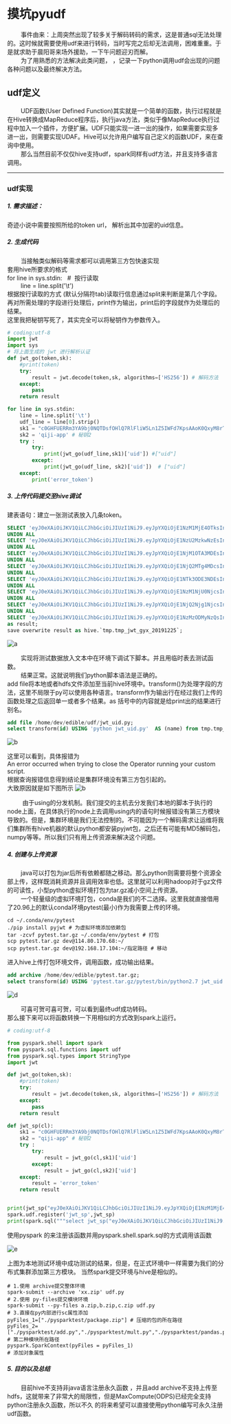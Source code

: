 # 摸坑pyudf<br/>

&nbsp;&nbsp;&nbsp;&nbsp;&nbsp;&nbsp;&nbsp;&nbsp;事件由来：上周突然出现了较多关于解码转码的需求，这是普通sql无法处理的。这时候就需要使用udf来进行转码，当时写完之后却无法调用，困难重重。于是就求助于晨阳哥来场外援助，一下午问题迎刃而解。<br/>
&nbsp;&nbsp;&nbsp;&nbsp;&nbsp;&nbsp;&nbsp;&nbsp;为了用熟悉的方法解决此类问题，
，记录一下python调用udf会出现的问题各种问题以及最终解决方法。



## udf定义


&nbsp;&nbsp;&nbsp;&nbsp;&nbsp;&nbsp;&nbsp;&nbsp;UDF函数(User Defined Function)其实就是一个简单的函数，执行过程就是在Hive转换成MapReduce程序后，执行java方法，类似于像MapReduce执行过程中加入一个插件，方便扩展。UDF只能实现一进一出的操作，如果需要实现多进一出，则需要实现UDAF。Hive可以允许用户编写自己定义的函数UDF，来在查询中使用。<br/>
&nbsp;&nbsp;&nbsp;&nbsp;&nbsp;&nbsp;&nbsp;&nbsp;那么当然目前不仅仅hive支持udf，spark同样有udf方法，并且支持多语言调用。<br/>


* * *

### udf实现

##### 1. 需求描述：
奇迹小说中需要按照所给的token url， 解析出其中加密的uid信息。

##### 2. 生成代码
&nbsp;&nbsp;&nbsp;&nbsp;&nbsp;&nbsp;&nbsp;&nbsp;当接触类似解码等需求都可以调用第三方包快速实现
&nbsp;&nbsp;&nbsp;&nbsp;&nbsp;&nbsp;&nbsp;&nbsp;<br/>套用hive所要求的格式<br/>
for line in sys.stdin: &nbsp;  # &nbsp;按行读取<br/>
&nbsp;&nbsp;&nbsp;&nbsp;&nbsp;&nbsp;&nbsp;&nbsp;line = line.split('\t')<br/>
根据按行读取的方式
(默认分隔符tab)读取行信息通过split来判断是第几个字段。再对所需处理的字段进行处理后，print作为输出，print后的字段就作为处理后的结果。<br/>
这里我把秘钥写死了，其实完全可以将秘钥作为参数传入。

```python
# coding:utf-8
import jwt
import sys
# 将上面生成的 jwt 进行解析认证
def jwt_go(token,sk):
    #print(token)
    try:
        result = jwt.decode(token,sk, algorithms=['HS256']) # 解码方法
    except:
        pass
    return result

for line in sys.stdin:
    line = line.split('\t')
    udf_line = line[0].strip()
    sk1 = "c0GHFUERRm3YA9bj0NQTDsfOHlQ7RlFliW5Ln1Z5IWFd7KpsAAoK0QxyM8rTpLls" # 秘钥1
    sk2 = 'qiji-app' # 秘钥2
    try :
        try:
            print(jwt_go(udf_line,sk1)['uid']) #["uid"]
        except:
            print(jwt_go(udf_line, sk2)['uid'])  # ["uid"]
    except:
        print('error_token')
```
##### 3. 上传代码提交至hive调试
建表语句：建立一张测试表放入几条token。
```sql
SELECT 'eyJ0eXAiOiJKV1QiLCJhbGciOiJIUzI1NiJ9.eyJpYXQiOjE1NzM1MjE4OTksInVpZCI6MjU4MzAwMTIsInhpbWFfdWlkIjoxNTkyNDcyOTh9.1uASgrSet2jWssLbnJWV5Hb8HC1wvN2gVTg_lWL0CN4' id
UNION ALL
SELECT 'eyJ0eXAiOiJKV1QiLCJhbGciOiJIUzI1NiJ9.eyJpYXQiOjE1NzU2MzkwNzEsInVpZCI6MjgzMjMxNzcsInhpbWFfdWlkIjowfQ.acsNbEwYVmRhq7hzllmBQZbimOrvIWeiiQdYvJJcGo8' id
UNION ALL
SELECT 'eyJ0eXAiOiJKV1QiLCJhbGciOiJIUzI1NiJ9.eyJpYXQiOjE1NjM1OTA3MDEsInVpZCI6NjI1NjY2OCwieGltYV91aWQiOjE1OTQ5MDU2MH0.8_M_6DSx9mkMMyAUX4uo_ny-I6A1NM11UnT idqyMsW7mo' id
UNION ALL
SELECT 'eyJ0eXAiOiJKV1QiLCJhbGciOiJIUzI1NiJ9.eyJpYXQiOjE1NjQ2MTg4MDcsInVpZCI6MTk3NjgwMywieGltYV91aWQiOjExNTA5NjEzNH0.qCM2r7lvcLA5D1vR2V9DtJ35lJcOgQlkyjX693fzR8o' id
UNION ALL
SELECT 'eyJ0eXAiOiJKV1QiLCJhbGciOiJIUzI1NiJ9.eyJpYXQiOjE1NTk3ODE3NDEsInVpZCI6MTU5MTEwMDgsInhpbWFfdWlkIjowfQ.xviLo891Ez6Phrj7oWzbvl4hn-ezqA5N9Tb17ReQGaQ' id
UNION ALL
SELECT 'eyJ0eXAiOiJKV1QiLCJhbGciOiJIUzI1NiJ9.eyJpYXQiOjE1NzM1NjU0NjcsInVpZCI6MjYxMzQ3NDMsInhpbWFfdWlkIjowfQ.5vEXCg0p-7YWXNujB9wsj72Je6Bl0rg127MnmXhxI8U' id
UNION ALL
SELECT 'eyJ0eXAiOiJKV1QiLCJhbGciOiJIUzI1NiJ9.eyJpYXQiOjE1NjQ2Njg1NjcsInVpZCI6MjM4ODYzNCwieGltYV91aWQiOjEzMTc5NTk0MX0.5h21jPwpYoZj2DcQfuglcdwPnXzb_UEaM1H idmFm1GqCA' id
UNION ALL
SELECT 'eyJ0eXAiOiJKV1QiLCJhbGciOiJIUzI1NiJ9.eyJpYXQiOjE1NzMzODMyNzQsInVpZCI6MjU5NTIwOTMsInhpbWFfdWlkIjoxOTg0NDE1NDV9.cItlisbpoKfDYCaJVz8bc2etf-i8P_lmJaB1yulTl2I' id
as result;
save overwrite result as hive.`tmp.tmp_jwt_gyx_20191225`;
```

![a](./image/1_ceshiblack.jpg)

&nbsp;&nbsp;&nbsp;&nbsp;&nbsp;&nbsp;&nbsp;&nbsp;实现将测试数据放入文本中在环境下调试下脚本。并且用临时表去测试函数。<br/>
&nbsp;&nbsp;&nbsp;&nbsp;&nbsp;&nbsp;&nbsp;&nbsp;结果正常。这就说明我们python脚本语法是正确的。<br/>
add file将本地或者hdfs文件添加至当前hive环境中。transform()为处理字段的方法，这里不局限于py可以使用各种语言。transform作为输出行在经过我们上传的函数处理之后返回单一或者多个结果。as 括号中的内容就是给print出的结果进行别名。

```sql
add file /home/dev/edible/udf/jwt_uid.py;
select transform(id) USING 'python jwt_uid.py'  AS (name) from tmp.tmp_jwt_gyx_20191225;
```
![b](./image/2_ceshihive.jpg)

这里可以看到，具体报错为<br/>An error occurred when trying to close the Operator running your custom script.<br/>
根据查询报错信息得到结论是集群环境没有第三方包引起的。<br/>
大致原因就是如下图所示
![b](./image/4_processon.jpg)

&nbsp;&nbsp;&nbsp;&nbsp;&nbsp;&nbsp;&nbsp;&nbsp;
由于using的分发机制。我们提交的主机去分发我们本地的脚本于执行的node上面，在具体执行的node上去调用using内的语句时候报错没有第三方模块导致的。但是，集群环境是我们无法控制的。不可能因为一个解码需求让运维将我们集群所有hive机器的默认python都安装pyjwt包，之后还有可能有MD5解码包，numpy等等。所以我们只有用上传资源来解决这个问题。

##### 4. 创建与上传资源
&nbsp;&nbsp;&nbsp;&nbsp;&nbsp;&nbsp;&nbsp;&nbsp;java可以打包为jar后所有依赖都随之移动。那么python则需要将整个资源全部上传，这样既消耗资源并且调用效率也低。这里就可以利用hadoop对于gz文件的可读性，小型python虚拟环境打包为tar.gz减小空间上传资源。<br/>
&nbsp;&nbsp;&nbsp;&nbsp;&nbsp;&nbsp;&nbsp;&nbsp;一个轻量级的虚拟环境打包，conda是我们的不二选择。这里我就直接借用了20.96上的默认conda环境pytest(最小)作为我需要上传的环境。
```
cd ~/.conda/env/pytest
./pip install pyjwt # 为虚拟环境添加依赖包
tar -zcvf pytest.tar.gz ~/.conda/env/pytest # 打包
scp pytest.tar.gz dev@114.80.170.68:~/
scp pytest.tar.gz dev@192.168.17.104:~/指定路径 # 移动
```
进入hive上传打包环境文件，调用函数，成功输出结果。
```sql
add archive /home/dev/edible/pytest.tar.gz;
select transform(id) USING 'pytest.tar.gz/pytest/bin/python2.7 jwt_uid.py'  AS (name) from tmp.tmp_jwt_gyx_20191225;
```

![d](./image/3_ezsuccess.jpg)

&nbsp;&nbsp;&nbsp;&nbsp;&nbsp;&nbsp;&nbsp;&nbsp;可喜可贺可喜可贺，可以看到最终udf成功转码。<br/>
那么接下来可以将函数转换一下用相似的方式改到spark上运行。

```python
# coding:utf-8

from pyspark.shell import spark
from pyspark.sql.functions import udf
from pyspark.sql.types import StringType
import jwt

def jwt_go(token,sk):
    #print(token)
    try:
        result = jwt.decode(token,sk, algorithms=['HS256']) # 解码方法
    except:
        pass
    return result

def jwt_sp(cl):
    sk1 = "c0GHFUERRm3YA9bj0NQTDsfOHlQ7RlFliW5Ln1Z5IWFd7KpsAAoK0QxyM8rTpLls" # 秘钥1
    sk2 = "qiji-app" # 秘钥2
    try :
        try:
            result = jwt_go(cl,sk1)['uid']
        except:
            result = jwt_go(cl,sk2)['uid']
    except:
        result = 'error_token'
    return result


print(jwt_sp("eyJ0eXAiOiJKV1QiLCJhbGciOiJIUzI1NiJ9.eyJpYXQiOjE1NzM1MjE4OTksInVpZCI6MjU4MzAwMTIsInhpbWFfdWlkIjoxNTkyNDcyOTh9.1uASgrSet2jWssLbnJWV5Hb8HC1wvN2gVTg_lWL0CN4"))
spark.udf.register('jwt_sp',jwt_sp)
print(spark.sql("""select jwt_sp("eyJ0eXAiOiJKV1QiLCJhbGciOiJIUzI1NiJ9.eyJpYXQiOjE1NzM1MjE4OTksInVpZCI6MjU4MzAwMTIsInhpbWFfdWlkIjoxNTkyNDcyOTh9.1uASgrSet2jWssLbnJWV5Hb8HC1wvN2gVTg_lWL0CN4") x """).collect())
```
使用pyspark 的来注册该函数并用pyspark.shell.spark.sql的方式调用该函数

![e](./image/5_localspark.jpg)

上图为本地测试环境中成功测试的结果，但是，在正式环境中一样需要为我们的分布式集群添加第三方模块。
当然spark提交环境与hive是相似的。

```shell
# 1.使用 archive提交整体环境
spark-submit --archive 'xx.zip' udf.py
# 2.使用 py-files提交模块环境
spark-submit --py-files a.zip,b.zip,c.zip udf.py
# 3.直接在py内部进行sc属性添加
pyFiles_1=["./pysparktest/package.zip"] # 压缩的包的所在路径
pyFiles_2=["./pysparktest/add.py","./pysparktest/mult.py","./pysparktest/pandas.py"] # 第二种模块所在路径
pyspark.SparkContext(pyFiles = pyFiles_1)
# 添加对象属性

```
##### 5. 目的以及总结
&nbsp;&nbsp;&nbsp;&nbsp;&nbsp;&nbsp;&nbsp;&nbsp;目前hive不支持非java语言注册永久函数 ，并且add archive不支持上传至hdfs，这就带来了非常大的局限性，但是MaxCompute(ODPS)已经完全支持python注册永久函数，所以不久
的将来希望可以直接使用python编写可永久注册udf函数。

